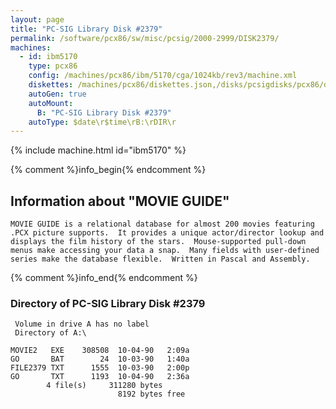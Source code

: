 ```yaml
---
layout: page
title: "PC-SIG Library Disk #2379"
permalink: /software/pcx86/sw/misc/pcsig/2000-2999/DISK2379/
machines:
  - id: ibm5170
    type: pcx86
    config: /machines/pcx86/ibm/5170/cga/1024kb/rev3/machine.xml
    diskettes: /machines/pcx86/diskettes.json,/disks/pcsigdisks/pcx86/diskettes.json
    autoGen: true
    autoMount:
      B: "PC-SIG Library Disk #2379"
    autoType: $date\r$time\rB:\rDIR\r
---
```


{% include machine.html id="ibm5170" %}

{% comment %}info_begin{% endcomment %}

## Information about "MOVIE GUIDE"

    MOVIE GUIDE is a relational database for almost 200 movies featuring
    .PCX picture supports.  It provides a unique actor/director lookup and
    displays the film history of the stars.  Mouse-supported pull-down
    menus make accessing your data a snap.  Many fields with user-defined
    series make the database flexible.  Written in Pascal and Assembly.
{% comment %}info_end{% endcomment %}


### Directory of PC-SIG Library Disk #2379

     Volume in drive A has no label
     Directory of A:\

    MOVIE2   EXE    308508  10-04-90   2:09a
    GO       BAT        24  10-03-90   1:40a
    FILE2379 TXT      1555  10-03-90   2:00p
    GO       TXT      1193  10-04-90   2:36a
            4 file(s)     311280 bytes
                            8192 bytes free

